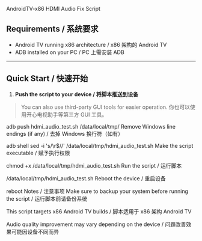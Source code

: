AndroidTV-x86 HDMI Audio Fix Script

## Requirements / 系统要求

- Android TV running x86 architecture / x86 架构的 Android TV
- ADB installed on your PC / PC 上需安装 ADB

---

## Quick Start / 快速开始

1. **Push the script to your device / 将脚本推送到设备**
> You can also use third-party GUI tools for easier operation.
> 你也可以使用开心电视助手等第三方 GUI 工具。

adb push hdmi_audio_test.sh /data/local/tmp/
Remove Windows line endings (if any) / 去掉 Windows 换行符（如有）

adb shell
sed -i 's/\r$//' /data/local/tmp/hdmi_audio_test.sh
Make the script executable / 赋予执行权限

chmod +x /data/local/tmp/hdmi_audio_test.sh
Run the script / 运行脚本

/data/local/tmp/hdmi_audio_test.sh
Reboot the device / 重启设备

reboot
Notes / 注意事项
Make sure to backup your system before running the script / 运行脚本前请备份系统

This script targets x86 Android TV builds / 脚本适用于 x86 架构 Android TV

Audio quality improvement may vary depending on the device / 问题改善效果可能因设备不同而异
